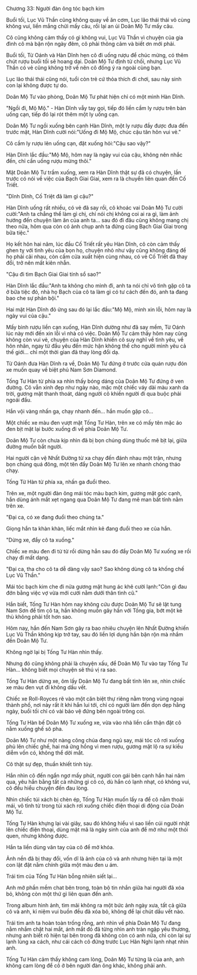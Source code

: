 




Chương 33: Người đàn ông tóc bạch kim


Buổi tối, Lục Vũ Thần cũng không quay về ăn cơm, Lục lão thái thái vô cùng không vui, liền mắng chửi mấy câu, rồi lại an ủi Doãn Mộ Tư mấy câu.

Cô cũng không cảm thấy có gì không vui, Lục Vũ Thần vì chuyện của gia đình cô mà bận rộn ngày đêm, cô phải thông cảm và biết ơn mới phải.

Buổi tối, Từ Oánh và Hàn Dĩnh hẹn cô đi uống rượu để chúc mừng, có thêm chút rượu buổi tối sẽ hoang dại. Doãn Mộ Tư định từ chối, nhưng Lục Vũ Thần có vẻ cũng không trở về nên cô đồng ý ra ngoài cùng bạn.

Lục lão thái thái cũng nói, tuổi còn trẻ cứ thỏa thích đi chơi, sau này sinh con lại không được tự do.

Doãn Mộ Tư vào phòng, Doãn Mộ Tư phát hiện chỉ có một mình Hàn Dĩnh.

"Ngồi đi, Mộ Mộ." - Hàn Dĩnh vẫy tay gọi, tiếp đó liền cầm ly rượu trên bàn uống cạn, tiếp đó lại rót thêm một ly uống cạn.

Doãn Mộ Tư ngồi xuống bên cạnh Hàn Dĩnh, một ly rượu đầy được đưa đến trước mặt, Hàn Dĩnh cười nói:"Uống đi Mộ Mộ, chúc cậu tân hôn vui vẻ."

Cô cầm ly rượu lên uống cạn, đặt xuống hỏi:"Cậu sao vậy?"

Hàn Dĩnh lắc đầu:"Mộ Mộ, hôm nay là ngày vui của cậu, không nên nhắc đến, chỉ cần uống rượu mừng thôi."

Mặt Doãn Mộ Tư trầm xuống, xem ra Hàn Dĩnh thật sự đã có chuyện, lần trước có nói về việc của Bạch Giai Giai, xem ra là chuyển liên quan đến Cố Triết.

"Dĩnh Dĩnh, Cố Triệt đã làm gì cậu?"

Hàn Dĩnh uống rất nhiều, có vẻ đã say rồi, cô khoác vai Doãn Mộ Tư cười cười:"Anh ta chẳng thể làm gì chị, chỉ nói chị không coi ai ra gì, làm ảnh hướng đến chuyện làm ăn của anh ta… sau đó đi đâu cũng không mang chị theo nữa, hôm qua còn có ảnh chụp anh ta đứng cùng Bạch Giai Giai trong bữa tiệc."

Họ kết hôn hai năm, lúc đầu Cố Triết rất yêu Hàn Dĩnh, cô còn cảm thấy ghen tỵ với tình yêu của bọn họ, chuyện nhỏ như vậy cũng không đáng để họ phải cãi nhau, còn cấm cửa xuất hiện cùng nhau, có vẻ Cố Triết đã thay đổi, trở nên mất kiên nhẫn.

"Cậu đi tìm Bạch Giai Giai tính sổ sao?"

Hàn Dĩnh lắc đầu:"Anh ta không cho mình đi, anh ta nói chỉ vô tình gặp cô ta ở bữa tiệc đó, nhà họ Bạch của cô ta làm gì có tư cách đến đó, anh ta đang bao che sự phản bội."

Hai mặt Hàn Dĩnh đỏ ửng sau đó lại lắc đầu:"Mộ Mộ, mình xin lỗi, hôm nay là ngày vui của cậu."

Mấy bình rượu liền cạn xuống, Hàn Dĩnh dường như đã say mềm, Từ Oánh lúc này mới đến xin lỗi vì nhà có việc. Doãn Mộ Tư cảm thấy hôm nay cũng không còn vui vẻ, chuyện của Hàn Dĩnh khiến cô suy nghĩ về tình yêu, về hôn nhân, ngay từ đầu yêu đến mức hận không thể cho người mình yêu cả thế giới… chỉ một thời gian đã thay lòng đổi dạ.

Từ Oánh đưa Hàn Dĩnh ra về, Doãn Mộ Tư đứng ở trước cửa quán rượu đón xe muốn quay về biệt phủ Nam Sơn Diamond.

Tống Tư Hàn từ phía xa nhìn thấy bóng dáng của Doãn Mộ Tư đứng ở ven đường. Cô vẫn xinh đẹp như ngày nào, mặc một chiếc váy dài màu xanh da trời, gương mặt thanh thoát, dáng người cô khiến người đi qua buộc phải ngoái đầu.

Hắn vội vàng nhấn ga, chạy nhanh đến… hắn muốn gặp cô…

Một chiếc xe màu đen vượt mặt Tống Tư Hàn, trên xe có mấy tên mặc áo đen bịt mặt lại bước xuống đi về phía Doãn Mộ Tư.

Doãn Mộ Tư còn chưa kịp nhìn đã bị bọn chúng dùng thuốc mê bịt lại, giữa đường muốn bắt người.

Hai người cận vệ Nhất Đường từ xa chạy đến đánh nhau một trận, nhưng bọn chúng quá đông, một tên đẩy Doãn Mộ Tư lên xe nhanh chóng tháo chạy.

Tống Từ Hàn từ phía xa, nhấn ga đuổi theo.

Trên xe, một người đàn ông mái tóc màu bạch kim, gương mặt góc cạnh, hắn dùng ánh mắt xẹt ngang qua Doãn Mộ Tư đang mê man bất tỉnh nằm trên xe.

"Đại ca, có xe đang đuổi theo chúng ta."

Giọng hắn ta khàn khàn, liếc mắt nhìn kẻ đang đuổi theo xe của hắn.

"Dừng xe, đẩy cô ta xuống."

Chiếc xe màu đen đi từ từ rồi dừng hẳn sau đó đẩy Doãn Mộ Tư xuống xe rồi chạy đi mất dạng.

"Đại ca, tha cho cô ta dễ dàng vậy sao? Sao không dùng cô ta khống chế Lục Vũ Thần."

Mái tóc bạch kim che đi nửa gương mặt hung ác khẽ cười lạnh:"Còn gì đau đớn bằng việc vợ vừa mới cưới nằm dưới thân tình cũ."

Hắn biết, Tống Tư Hàn hôm nay không cứu được Doãn Mộ Tư sẽ lật tung Nam Sơn để tìm cô ta, hắn không muốn gây hấn với Tống gia, bớt một kẻ thù không phải tốt hơn sao.

Hôm nay, hắn đến Nam Sơn gây ra bao nhiêu chuyện lên Nhất Đường khiến Lục Vũ Thần không kịp trở tay, sau đó liền lợi dụng hắn bận rộn mà nhắm đến Doãn Mộ Tư.

Không ngờ lại bị Tống Tư Hàn nhìn thấy.

Nhưng đó cũng không phải là chuyện xấu, để Doãn Mộ Tư vào tay Tống Tư Hàn… không biết mọi chuyện sẽ thú vị ra sao.

Tống Tư Hàn dừng xe, ôm lấy Doãn Mộ Tư đang bất tỉnh lên xe, nhìn chiếc xe màu đen vụt đi không dấu vết.

Chiếc xe Roll-Royces rẽ vào một căn biệt thự riêng nằm trong vùng ngoại thành phố, nơi này rất ít khi hắn lui tới, chỉ có người làm đến dọn dẹp hằng ngày, buổi tối chỉ có vài bảo vệ đứng bên ngoài trông coi.

Tống Tư Hàn bế Doãn Mộ Tư xuống xe, vừa vào nhà liền cẩn thận đặt cô nằm xuống ghế sô pha.

Doãn Mộ Tư như một nàng công chúa đang ngủ say, mái tóc cô rơi xuống phủ lên chiếc ghế, hai má ửng hồng vì men rượu, gương mặt lộ ra sự kiều diễm vốn có, không thể dời mắt.

Cô thật sự đẹp, thuần khiết tinh túy.

Hắn nhìn cô đến ngẩn ngơ mấy phút, người con gái bên cạnh hắn hai năm qua, yêu hắn bằng tất cả những gì cô có, dù hắn có lạnh nhạt, có không vui, cô đều hiểu chuyện đến đau lòng.

Nhìn chiếc túi xách bị chèn ép, Tống Tư Hàn muốn lấy ra để cô nằm thoải mái, vô tình từ trong túi xách rơi xuống chiếc điện thoại di động của Doãn Mộ Tư.

Tống Tư Hàn khựng lại vài giây, sau đó không hiểu vì sao liền cúi người nhặt lên chiếc điện thoại, dùng mật mã là ngày sinh của anh để mở như một thói quen, nhưng không được.

Hắn ta liền dùng vân tay của cô để mở khóa.

Ảnh nền đã bị thay đổi, vốn dĩ là ảnh của cô và anh nhưng hiện tại là một con lật đật nằm chính giữa một màu đen u ám.

Trái tim của Tống Tư Hàn bỗng nhiên siết lại…

Anh mở phần mềm chat bên trong, toàn bộ tin nhắn giữa hai người đã xóa bỏ, không còn một thứ gì liên quan đến anh.

Trong album hình ảnh, tìm mãi không ra một bức ảnh ngày xưa, tất cả giữa cô và anh, kỉ niệm vui buồn đều đã xóa bỏ, không để lại chút dấu vết nào.

Trái tim anh ta hoàn toàn trống rỗng, anh nhìn về phía Doãn Mộ Tư đang nằm nhắm chặt hai mắt, ánh mắt đó đã từng nhìn anh tràn ngập yêu thương, nhưng anh biết rõ hiện tại bên trong đã không còn có anh nữa, chỉ còn lại sự lạnh lùng xa cách, như cái cách cô đứng trước Lục Hân Nghi lạnh nhạt nhìn anh.

Tống Tư Hàn cảm thấy không cam lòng, Doãn Mộ Tư từng là của anh, anh không cam lòng để cô ở bên người đàn ông khác, không phải anh.




